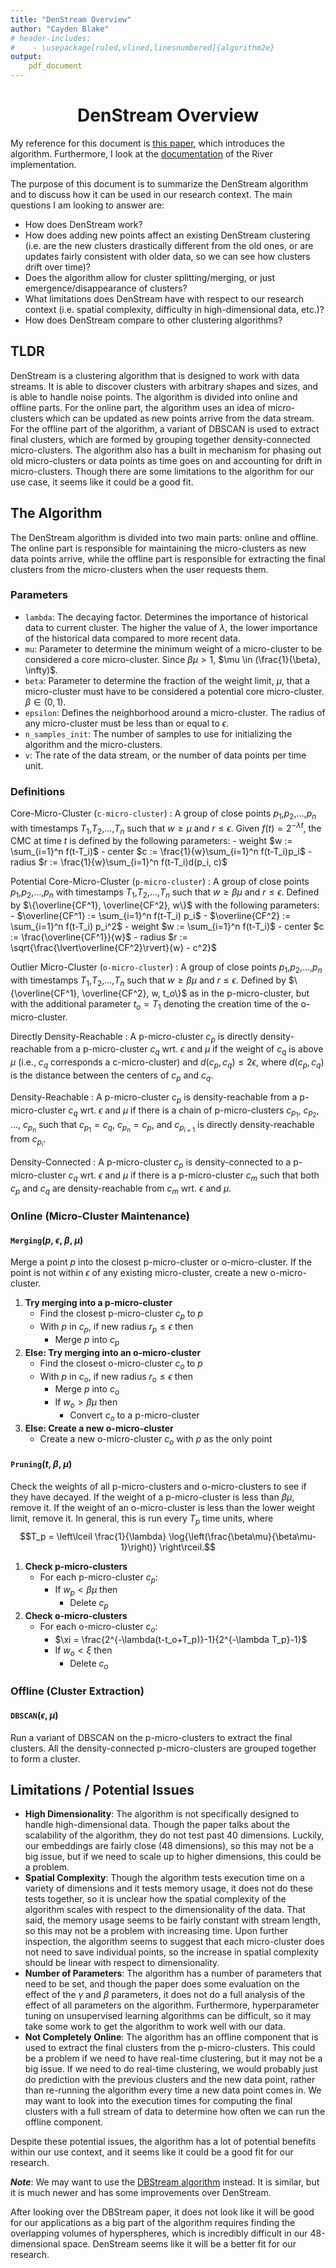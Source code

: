 ```yaml
---
title: "DenStream Overview"
author: "Cayden Blake"
# header-includes:
#    - \usepackage[ruled,vlined,linesnumbered]{algorithm2e}
output:
    pdf_document
---
```


# <center>DenStream Overview</center>

My reference for this document is [this paper](https://www.researchgate.net/publication/220906738_Density-Based_Clustering_over_an_Evolving_Data_Stream_with_Noise), which introduces the algorithm. Furthermore, I look at the [documentation](https://riverml.xyz/dev/api/cluster/DenStream/) of the River implementation. 

The purpose of this document is to summarize the DenStream algorithm and to discuss how it can be used in our research context. The main questions I am looking to answer are:
- How does DenStream work?
- How does adding new points affect an existing DenStream clustering (i.e. are the new clusters drastically different from the old ones, or are updates fairly consistent with older data, so we can see how clusters drift over time)?
- Does the algorithm allow for cluster splitting/merging, or just emergence/disappearance of clusters?
- What limitations does DenStream have with respect to our research context (i.e. spatial complexity, difficulty in high-dimensional data, etc.)?
- How does DenStream compare to other clustering algorithms?

## TLDR
DenStream is a clustering algorithm that is designed to work with data streams. It is able to discover clusters with arbitrary shapes and sizes, and is able to handle noise points. The algorithm is divided into online and offline parts. For the online part, the algorithm uses an idea of micro-clusters which can be updated as new points arrive from the data stream. For the offline part of the algorithm, a variant of DBSCAN is used to extract final clusters, which are formed by grouping together density-connected micro-clusters. The algorithm also has a built in mechanism for phasing out old micro-clusters or data points as time goes on and accounting for drift in micro-clusters. Though there are some limitations to the algorithm for our use case, it seems like it could be a good fit.

## The Algorithm
The DenStream algorithm is divided into two main parts: online and offline. The online part is responsible for maintaining the micro-clusters as new data points arrive, while the offline part is responsible for extracting the final clusters from the micro-clusters when the user requests them.

### Parameters
- `lambda`: The decaying factor. Determines the importance of historical data to current cluster. The higher the value of $\lambda$, the lower importance of the historical data compared to more recent data.
- `mu`: Parameter to determine the minimum weight of a micro-cluster to be considered a core micro-cluster. Since $\beta \mu > 1$, $\mu \in (\frac{1}{\beta}, \infty)$.
- `beta`: Parameter to determine the fraction of the weight limit, $\mu$, that a micro-cluster must have to be considered a potential core micro-cluster. $\beta \in (0,1)$.
- `epsilon`: Defines the neighborhood around a micro-cluster. The radius of any micro-cluster must be less than or equal to $\epsilon$.
- `n_samples_init`: The number of samples to use for initializing the algorithm and the micro-clusters.
- `v`: The rate of the data stream, or the number of data points per time unit.

### Definitions
Core-Micro-Cluster (`c-micro-cluster`)
:  A group of close points $p_1$,$p_2$,...,$p_n$ with timestamps $T_1$,$T_2$,...,$T_n$ such that $w \geq \mu$ and $r \leq \epsilon$. Given $f(t) = 2^{-\lambda t}$, the CMC at time $t$ is defined by the following parameters:
    - weight $w := \sum_{i=1}^n f(t-T_i)$ 
    - center $c := \frac{1}{w}\sum_{i=1}^n f(t-T_i)p_i$
    - radius $r := \frac{1}{w}\sum_{i=1}^n f(t-T_i)d(p_i, c)$

Potential Core-Micro-Cluster (`p-micro-cluster`)
: A group of close points $p_1$,$p_2$,...,$p_n$ with timestamps $T_1$,$T_2$,...,$T_n$ such that $w \geq \beta \mu$ and $r \leq \epsilon$. Defined by $\{\overline{CF^1}, \overline{CF^2}, w\}$ with the following parameters:
    - $\overline{CF^1} := \sum_{i=1}^n f(t-T_i) p_i$ 
    - $\overline{CF^2} := \sum_{i=1}^n f(t-T_i) p_i^2$ 
    - weight $w := \sum_{i=1}^n f(t-T_i)$ 
    - center $c := \frac{\overline{CF^1}}{w}$
    - radius $r := \sqrt{\frac{\lvert\overline{CF^2}\rvert}{w} - c^2}$

Outlier Micro-Cluster (`o-micro-cluster`)
: A group of close points $p_1$,$p_2$,...,$p_n$ with timestamps $T_1$,$T_2$,...,$T_n$ such that $w \geq \beta \mu$ and $r \leq \epsilon$. Defined by $\{\overline{CF^1}, \overline{CF^2}, w, t_o\}$ as in the p-micro-cluster, but with the additional parameter $t_o = T_1$ denoting the creation time of the o-micro-cluster.

Directly Density-Reachable
: A p-micro-cluster $c_p$ is directly density-reachable from a p-micro-cluster $c_q$ wrt. $\epsilon$ and $\mu$ if the weight of $c_q$ is above $\mu$ (i.e., $c_q$ corresponds a c-micro-cluster) and $d(c_p, c_q) \leq 2\epsilon$, where $d(c_p, c_q)$ is the distance between the centers of $c_p$ and $c_q$.

Density-Reachable
: A p-micro-cluster $c_p$ is density-reachable from a p-micro-cluster $c_q$ wrt. $\epsilon$ and $\mu$ if there is a chain of p-micro-clusters $c_{p_1}$, $c_{p_2}$, ..., $c_{p_n}$ such that $c_{p_1} = c_q$, $c_{p_n} = c_p$, and $c_{p_{i+1}}$ is directly density-reachable from $c_{p_i}$.

Density-Connected
: A p-micro-cluster $c_p$ is density-connected to a p-micro-cluster $c_q$ wrt. $\epsilon$ and $\mu$ if there is a p-micro-cluster $c_m$ such that both $c_p$ and $c_q$ are density-reachable from $c_m$ wrt. $\epsilon$ and $\mu$.

### Online (Micro-Cluster Maintenance)

#### `Merging`($p$, $\epsilon$, $\beta$, $\mu$)
Merge a point $p$ into the closest p-micro-cluster or o-micro-cluster. If the point is not within $\epsilon$ of any existing micro-cluster, create a new o-micro-cluster.
1. **Try merging into a p-micro-cluster**
    - Find the closest p-micro-cluster $c_p$ to $p$
    - With $p$ in $c_p$, if new radius $r_p \leq \epsilon$ then 
        - Merge $p$ into $c_p$
2. **Else: Try merging into an o-micro-cluster**
    - Find the closest o-micro-cluster $c_o$ to $p$
    - With $p$ in $c_o$, if new radius $r_o \leq \epsilon$ then 
        - Merge $p$ into $c_o$
        - If $w_o > \beta \mu$ then 
            - Convert $c_o$ to a p-micro-cluster
3. **Else: Create a new o-micro-cluster**
    - Create a new o-micro-cluster $c_o$ with $p$ as the only point

#### `Pruning`($t$, $\beta$, $\mu$)
Check the weights of all p-micro-clusters and o-micro-clusters to see if they have decayed. If the weight of a p-micro-cluster is less than $\beta\mu$, remove it. If the weight of an o-micro-cluster is less than the lower weight limit, remove it. In general, this is run every $T_p$ time units, where 
$$T_p = \left\lceil \frac{1}{\lambda} \log{\left(\frac{\beta\mu}{\beta\mu-1}\right)} \right\rceil.$$
1. **Check p-micro-clusters**
    - For each p-micro-cluster $c_p$:
        - If $w_p < \beta\mu$ then 
            - Delete $c_p$
2. **Check o-micro-clusters**
    - For each o-micro-cluster $c_o$:
        - $\xi = \frac{2^{-\lambda(t-t_o+T_p)}-1}{2^{-\lambda T_p}-1}$
        - If $w_o < \xi$ then 
            - Delete $c_o$

### Offline (Cluster Extraction)

#### `DBSCAN`($\epsilon$, $\mu$)
Run a variant of DBSCAN on the p-micro-clusters to extract the final clusters. All the density-connected p-micro-clusters are grouped together to form a cluster.

## Limitations / Potential Issues
- **High Dimensionality**: The algorithm is not specifically designed to handle high-dimensional data. Though the paper talks about the scalability of the algorithm, they do not test past 40 dimensions. Luckily, our embeddings are fairly close (48 dimensions), so this may not be a big issue, but if we need to scale up to higher dimensions, this could be a problem.
- **Spatial Complexity**: Though the algorithm tests execution time on a variety of dimensions and it tests memory usage, it does not do these tests together, so it is unclear how the spatial complexity of the algorithm scales with respect to the dimensionality of the data. That said, the memory usage seems to be fairly constant with stream length, so this may not be a problem with increasing time. Upon further inspection, the algorithm seems to suggest that each micro-cluster does not need to save individual points, so the increase in spatial complexity should be linear with respect to dimensionality.
- **Number of Parameters**: The algorithm has a number of parameters that need to be set, and though the paper does some evaluation on the effect of the $\gamma$ and $\beta$ parameters, it does not do a full analysis of the effect of all parameters on the algorithm. Furthermore, hyperparameter tuning on unsupervised learning algorithms can be difficult, so it may take some work to get the algorithm to work well with our data.
- **Not Completely Online**: The algorithm has an offline component that is used to extract the final clusters from the p-micro-clusters. This could be a problem if we need to have real-time clustering, but it may not be a big issue. If we need to do real-time clustering, we would probably just do prediction with the previous clusters and the new data point, rather than re-running the algorithm every time a new data point comes in. We may want to look into the execution times for computing the final clusters with a full stream of data to determine how often we can run the offline component.

Despite these potential issues, the algorithm has a lot of potential benefits within our use context, and it seems like it could be a good fit for our research.

***Note***:  We may want to use the [DBStream algorithm](https://ieeexplore.ieee.org/document/7393836) instead. It is similar, but it is much newer and has some improvements over DenStream.

After looking over the DBStream paper, it does not look like it will be good for our applications as a big part of the algorithm requires finding the overlapping volumes of hyperspheres, which is incredibly difficult in our 48-dimensional space. DenStream seems like it will be a better fit for our research.